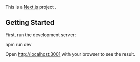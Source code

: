 This is a [Next.js](https://nextjs.org/) project .

## Getting Started

First, run the development server:

npm run dev

Open [http://localhost:3001](http://localhost:3001) with your browser to see the result.
